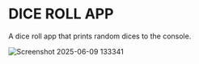 # DICE ROLL APP

A dice roll app that prints random dices to the console.

![Screenshot 2025-06-09 133341](https://github.com/user-attachments/assets/98ba2193-0743-43fb-a991-3d176ab5b30e)
